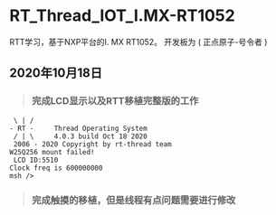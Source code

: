 <!--
 * @fileName: 
 * @description: 
 * @version: 
 * @author: lzc
 * @date: Do not edit
 * @lastEditors: lzc
 * @lastEditTime: Do not Edit
--> 
# RT_Thread_IOT_I.MX-RT1052
RTT学习，基于NXP平台的I. MX RT1052。 开发板为 ( 正点原子-号令者 )

## 2020年10月18日
> ### 完成LCD显示以及RTT移植完整版的工作
```
 \ | /
- RT -     Thread Operating System
 / | \     4.0.3 build Oct 18 2020
 2006 - 2020 Copyright by rt-thread team
W25Q256 mount failed!
 LCD ID:5510
Clock freq is 600000000 
msh />
```
>### 完成触摸的移植，但是线程有点问题需要进行修改
